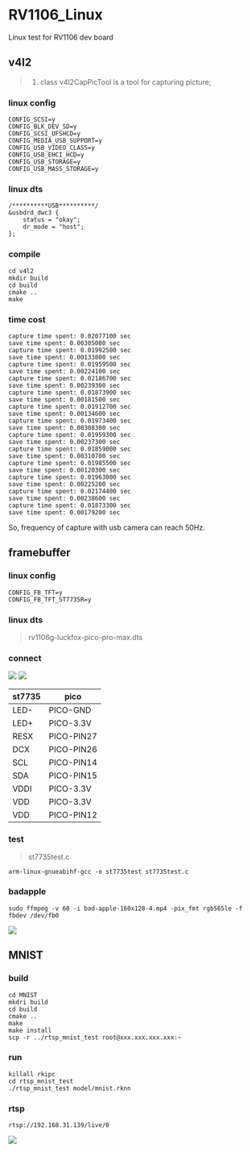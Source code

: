 # RV1106_Linux
Linux test for RV1106 dev board

## v4l2
> 1. class v4l2CapPicTool is a tool for capturing picture;

### linux config
```
CONFIG_SCSI=y
CONFIG_BLK_DEV_SD=y
CONFIG_SCSI_UFSHCD=y
CONFIG_MEDIA_USB_SUPPORT=y
CONFIG_USB_VIDEO_CLASS=y
CONFIG_USB_EHCI_HCD=y
CONFIG_USB_STORAGE=y
CONFIG_USB_MASS_STORAGE=y
```

### linux dts
```
/**********USB**********/
&usbdrd_dwc3 {
	status = "okay";
	dr_mode = "host";
};
```

### compile
```
cd v4l2
mkdir build
cd build
cmake ..
make
```

### time cost 
```
capture time spent: 0.02077100 sec
save time spent: 0.00305000 sec
capture time spent: 0.01992500 sec
save time spent: 0.00133800 sec
capture time spent: 0.01959500 sec
save time spent: 0.00224100 sec
capture time spent: 0.02186700 sec
save time spent: 0.00239300 sec
capture time spent: 0.01873900 sec
save time spent: 0.00181500 sec
capture time spent: 0.01912700 sec
save time spent: 0.00134600 sec
capture time spent: 0.01973400 sec
save time spent: 0.00308300 sec
capture time spent: 0.01959300 sec
save time spent: 0.00237300 sec
capture time spent: 0.01859000 sec
save time spent: 0.00310700 sec
capture time spent: 0.01985500 sec
save time spent: 0.00120300 sec
capture time spent: 0.01963000 sec
save time spent: 0.00225200 sec
capture time spent: 0.02174400 sec
save time spent: 0.00238600 sec
capture time spent: 0.01873300 sec
save time spent: 0.00179200 sec
```
So, frequency of capture with usb camera can reach 50Hz.

## framebuffer

### linux config
```
CONFIG_FB_TFT=y
CONFIG_FB_TFT_ST7735R=y
```

### linux dts
> rv1106g-luckfox-pico-pro-max.dts

### connect
![](doc/framebuffer-st7735-pin.jpg)
![](doc/framebuffer-pico-pin.jpg)

| st7735 | pico |
|-------|-------|
| LED- | PICO-GND |
| LED+ | PICO-3.3V |
| RESX | PICO-PIN27 |
| DCX | PICO-PIN26 |
| SCL | PICO-PIN14 |
| SDA | PICO-PIN15 |
| VDDI | PICO-3.3V |
| VDD | PICO-3.3V |
| VDD | PICO-PIN12 |

### test
> st7735test.c

`arm-linux-gnueabihf-gcc -o st7735test st7735test.c`

### badapple

`sudo ffmpeg -v 60 -i bad-apple-160x128-4.mp4 -pix_fmt rgb565le -f fbdev /dev/fb0`

![](doc/framebuffer-badapple.jpg)

## MNIST

### build
```
cd MNIST
mkdri build
cd build
cmake ..
make
make install
scp -r ../rtsp_mnist_test root@xxx.xxx.xxx.xxx:~
```

### run
```
killall rkipc
cd rtsp_mnist_test
./rtsp_mnist_test model/mnist.rknn
```

### rtsp
`rtsp://192.168.31.139/live/0`

![](doc/MNIST-rtsp.jpg)